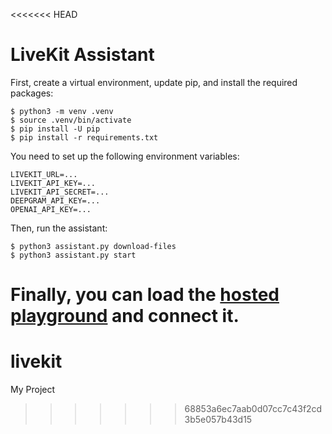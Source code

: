 <<<<<<< HEAD
# LiveKit Assistant

First, create a virtual environment, update pip, and install the required packages:

```
$ python3 -m venv .venv
$ source .venv/bin/activate
$ pip install -U pip
$ pip install -r requirements.txt
```

You need to set up the following environment variables:

```
LIVEKIT_URL=...
LIVEKIT_API_KEY=...
LIVEKIT_API_SECRET=...
DEEPGRAM_API_KEY=...
OPENAI_API_KEY=...
```

Then, run the assistant:

```
$ python3 assistant.py download-files
$ python3 assistant.py start
```

Finally, you can load the [hosted playground](https://agents-playground.livekit.io/) and connect it.
=======
# livekit
My Project
>>>>>>> 68853a6ec7aab0d07cc7c43f2cd3b5e057b43d15
